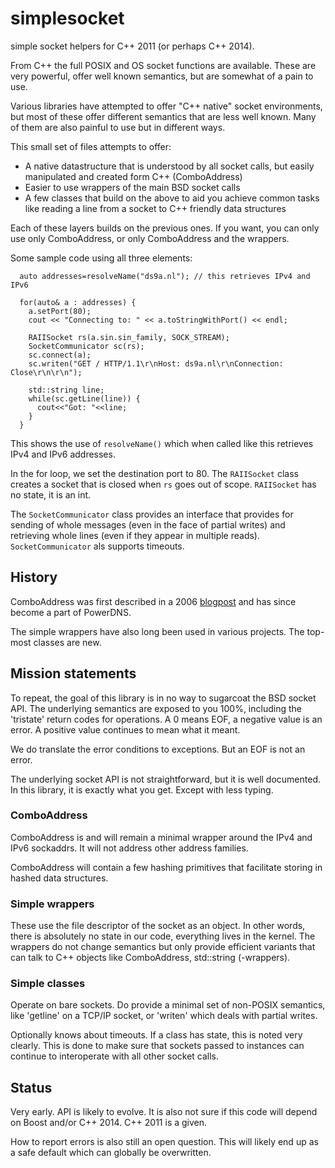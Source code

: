 # simplesocket
simple socket helpers for C++ 2011 (or perhaps C++ 2014).

From C++ the full POSIX and OS socket functions are available.  These are
very powerful, offer well known semantics, but are somewhat of a pain to
use. 

Various libraries have attempted to offer "C++ native" socket environments,
but most of these offer different semantics that are less well known. Many
of them are also painful to use but in different ways.

This small set of files attempts to offer:

* A native datastructure that is understood by all socket calls, but easily
  manipulated and created form C++ (ComboAddress)
* Easier to use wrappers of the main BSD socket calls
* A few classes that build on the above to aid you achieve common tasks like
  reading a line from a socket to C++ friendly data structures

Each of these layers builds on the previous ones. If you want, you can only
use only ComboAddress, or only ComboAddress and the wrappers.

Some sample code using all three elements:
```
  auto addresses=resolveName("ds9a.nl"); // this retrieves IPv4 and IPv6

  for(auto& a : addresses) {
    a.setPort(80);
    cout << "Connecting to: " << a.toStringWithPort() << endl;
    
    RAIISocket rs(a.sin.sin_family, SOCK_STREAM);
    SocketCommunicator sc(rs);
    sc.connect(a);
    sc.writen("GET / HTTP/1.1\r\nHost: ds9a.nl\r\nConnection: Close\r\n\r\n");

    std::string line;
    while(sc.getLine(line)) {
      cout<<"Got: "<<line;
    }
  }
```
This shows the use of `resolveName()` which when called like this retrieves
IPv4 and IPv6 addresses. 

In the for loop, we set the destination port to 80.  The `RAIISocket` class
creates a socket that is closed when `rs` goes out of scope. `RAIISocket`
has no state, it is an int.

The `SocketCommunicator` class provides an interface that provides for
sending of whole messages (even in the face of partial writes) and
retrieving whole lines (even if they appear in multiple reads).
`SocketCommunicator` als supports timeouts.


## History
ComboAddress was first described in a 2006
[blogpost](https://blog.netherlabs.nl/articles/2006/10/12/the-joys-of-mixing-c-and-c)
and has since become a part of PowerDNS. 

The simple wrappers have also long been used in various projects. The
top-most classes are new.

## Mission statements
To repeat, the goal of this library is in no way to sugarcoat the BSD socket
API. The underlying semantics are exposed to you 100%, including the
'tristate' return codes for operations. A 0 means EOF, a negative value is
an error. A positive value continues to mean what it meant.

We do translate the error conditions to exceptions. But an EOF is not an
error.

The underlying socket API is not straightforward, but it is well documented.
In this library, it is exactly what you get. Except with less typing.

### ComboAddress
ComboAddress is and will remain a minimal wrapper around the IPv4 and IPv6
sockaddrs. It will not address other address families.

ComboAddress will contain a few hashing primitives that facilitate storing
in hashed data structures. 

### Simple wrappers
These use the file descriptor of the socket as an object. In other words,
there is absolutely no state in our code, everything lives in the kernel.
The wrappers do not change semantics but only provide efficient variants
that can talk to C++ objects like ComboAddress, std::string (-wrappers).

### Simple classes
Operate on bare sockets. Do provide a minimal set of non-POSIX semantics,
like 'getline' on a TCP/IP socket, or 'writen' which deals with partial
writes.

Optionally knows about timeouts. If a class has state, this is noted very
clearly. This is done to make sure that sockets passed to instances can
continue to interoperate with all other socket calls.

## Status
Very early. API is likely to evolve. It is also not sure if this code will
depend on Boost and/or C++ 2014. C++ 2011 is a given.

How to report errors is also still an open question. This will likely end up
as a safe default which can globally be overwritten. 
